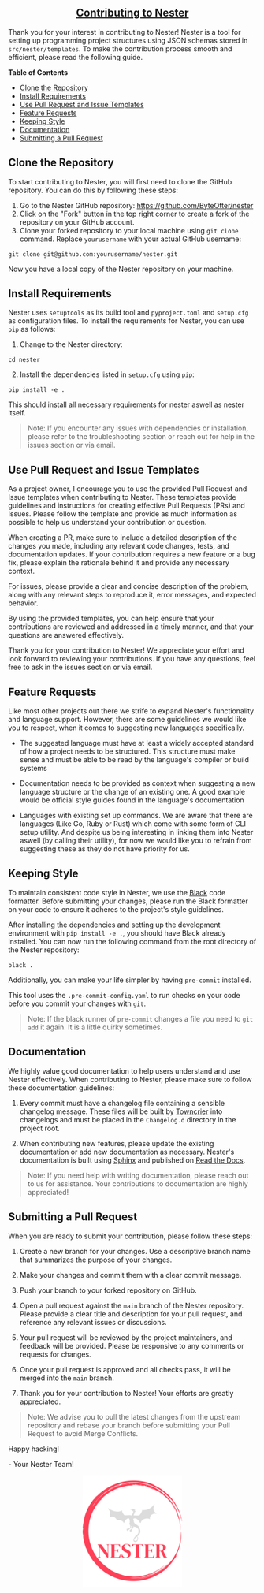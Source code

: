 <h2 align="center" style="text-decoration:underline">Contributing to Nester</h2>

Thank you for your interest in contributing to Nester! Nester is a tool for setting up programming project structures using JSON schemas stored in `src/nester/templates`. To make the contribution process smooth and efficient, please read the following guide.

**Table of Contents**
- [Clone the Repository](#clone-the-repository)
- [Install Requirements](#install-requirements)
- [Use Pull Request and Issue Templates](#use-pull-request-and-issue-templates)
- [Feature Requests](#feature-requests)
- [Keeping Style](#keeping-style)
- [Documentation](#documentation)
- [Submitting a Pull Request](#submitting-a-pull-request)


## Clone the Repository

To start contributing to Nester, you will first need to clone the GitHub repository. You can do this by following these steps:

1. Go to the Nester GitHub repository: https://github.com/ByteOtter/nester
2. Click on the "Fork" button in the top right corner to create a fork of the repository on your GitHub account.
3. Clone your forked repository to your local machine using `git clone` command. Replace `yourusername` with your actual GitHub username:

```shell
git clone git@github.com:yourusername/nester.git
```

Now you have a local copy of the Nester repository on your machine.

## Install Requirements

Nester uses `setuptools` as its build tool and `pyproject.toml` and `setup.cfg` as configuration files. To install the requirements for Nester, you can use `pip` as follows:

1. Change to the Nester directory:

```shell
cd nester
```

2. Install the dependencies listed in `setup.cfg` using `pip`:

```shell
pip install -e .
```

This should install all necessary requirements for nester aswell as nester itself.

>Note: If you encounter any issues with dependencies or installation, please refer to the troubleshooting section or reach out for help in the issues section or via email.

## Use Pull Request and Issue Templates

As a project owner, I encourage you to use the provided Pull Request and Issue templates when contributing to Nester. These templates provide guidelines and instructions for creating effective Pull Requests (PRs) and Issues. Please follow the template and provide as much information as possible to help us understand your contribution or question.

When creating a PR, make sure to include a detailed description of the changes you made, including any relevant code changes, tests, and documentation updates. If your contribution requires a new feature or a bug fix, please explain the rationale behind it and provide any necessary context.

For issues, please provide a clear and concise description of the problem, along with any relevant steps to reproduce it, error messages, and expected behavior.

By using the provided templates, you can help ensure that your contributions are reviewed and addressed in a timely manner, and that your questions are answered effectively.

Thank you for your contribution to Nester! We appreciate your effort and look forward to reviewing your contributions. If you have any questions, feel free to ask in the issues section or via email.

## Feature Requests

Like most other projects out there we strife to expand Nester's functionality and language support. However, there are some guidelines we would like you to respect, when it comes to suggesting new languages specifically.

- The suggested language must have at least a widely accepted standard of how a project needs to be structured. This structure must make sense and must be able to be read by the language's compiler or build systems

- Documentation needs to be provided as context when suggesting a new language structure or the change of an existing one. A good example would be official style guides found in the language's documentation

- Languages with existing set up commands. We are aware that there are languages (Like Go, Ruby or Rust) which come with some form of CLI setup utility. And despite us being interesting in linking them into Nester aswell (by calling their utility), for now we would like you to refrain from suggesting these as they do not have priority for us.

## Keeping Style

To maintain consistent code style in Nester, we use the [Black](https://black.readthedocs.io/en/stable/) code formatter. Before submitting your changes, please run the Black formatter on your code to ensure it adheres to the project's style guidelines.

After installing the dependencies and setting up the development environment with `pip install -e .`, you should have Black already installed. You can now run the following command from the root directory of the Nester repository:

```shell
black .
```


Additionally, you can make your life simpler by having `pre-commit` installed.

This tool uses the `.pre-commit-config.yaml` to run checks on your code before you commit your changes with `git`.

>Note: If the black runner of `pre-commit` changes a file you need to `git add` it again. It is a little quirky sometimes.

## Documentation

We highly value good documentation to help users understand and use Nester effectively. When contributing to Nester, please make sure to follow these documentation guidelines:

1. Every commit must have a changelog file containing a sensible changelog message. These files will be built by [Towncrier](https://towncrier.readthedocs.io/en/latest/) into changelogs and must be placed in the `Changelog.d` directory in the project root.

2. When contributing new features, please update the existing documentation or add new documentation as necessary. Nester's documentation is built using [Sphinx](https://www.sphinx-doc.org/en/master/) and published on [Read the Docs](https://readthedocs.org/).

> Note: If you need help with writing documentation, please reach out to us for assistance. Your contributions to documentation are highly appreciated!
## Submitting a Pull Request

When you are ready to submit your contribution, please follow these steps:

1. Create a new branch for your changes. Use a descriptive branch name that summarizes the purpose of your changes.

2. Make your changes and commit them with a clear commit message.

3. Push your branch to your forked repository on GitHub.

4. Open a pull request against the `main` branch of the Nester repository. Please provide a clear title and description for your pull request, and reference any relevant issues or discussions.

5. Your pull request will be reviewed by the project maintainers, and feedback will be provided. Please be responsive to any comments or requests for changes.

6. Once your pull request is approved and all checks pass, it will be merged into the `main` branch.

7. Thank you for your contribution to Nester! Your efforts are greatly appreciated.

> Note: We advise you to pull the latest changes from the upstream repository and rebase your branch before submitting your Pull Request to avoid Merge Conflicts.

Happy hacking!

\- Your Nester Team!

<p align="center">
<img
    style="display: block;
           margin-left: auto;
           margin-right: auto;
           width:40%"
    src="./index_logo.png"
    alt="Our logo">
</img>
</p>
